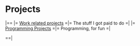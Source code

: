 # Projects


|==
|= [Work related projects](/?projects-work.md)            =|= The stuff I got paid to do        =|
|= [Programming Projects](/?projects-programming.md)      =|= Programming, for fun              =|

==|


[//]: # (|= [Electronics Projects]&#40;/?projects-electronics.md&#41;      =|= Electronic dohickeys              =|)
[//]: # (|= [Servers, networking, and such]&#40;/?projects-servers.md&#41; =|= Enterprise infrastructure at home =|)
